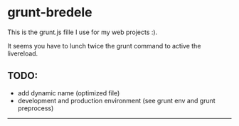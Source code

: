 grunt-bredele
=============

This is the grunt.js fille I use for my web projects :).

It seems you have to lunch twice the grunt command to active the livereload.


## TODO: 
 * add dynamic name (optimized file)
 * development and production environment (see grunt env and grunt preprocess)

---